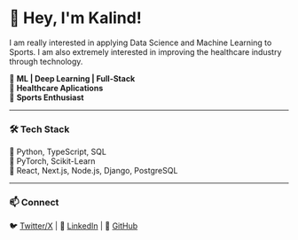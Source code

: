 # 👋 Hey, I'm Kalind!
I am really interested in applying Data Science and Machine Learning to Sports.
I am also extremely interested in improving the healthcare industry through technology.

🚀 **ML | Deep Learning | Full-Stack**  
🩻 **Healthcare Aplications**    
🏀 **Sports Enthusiast**  

---

### 🛠 Tech Stack
🔹 Python, TypeScript, SQL  
🔹 PyTorch, Scikit-Learn  
🔹 React, Next.js, Node.js, Django, PostgreSQL  

---

### 📫 Connect  
🐦 [Twitter/X](https://twitter.com/) | 💼 [LinkedIn](https://www.linkedin.com/in/kalindadhikari/) | 📂 [GitHub](https://github.com/kalind789)  
